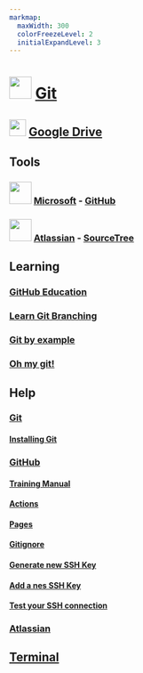 ```yaml
---
markmap:
  maxWidth: 300
  colorFreezeLevel: 2
  initialExpandLevel: 3
---
```


# <img src='https://i.imgur.com/nySomdb.png' style='height:40px;width:auto'> [Git](https://www.git-scm.com/)

## <img src='https://i.imgur.com/ZNXS54N.png' style='height:30px;width:auto'> [Google Drive](https://drive.google.com/drive/folders/1PEaZDEdmcpaQzGsI_v9jBSSFKR7dC0n7?usp=drive_link)

## Tools

### <img src='https://i.imgur.com/OZr9rF0.png' style='height:40px;width:auto'> [Microsoft](https://www.microsoft.com/) - [GitHub](https://github.com/)

### <img src='https://i.imgur.com/90PwkXM.png' style='height:40px;width:auto'> [Atlassian](hhttps://www.atlassian.com/es) - [SourceTree](https://www.sourcetreeapp.com/)

## Learning

### [GitHub Education](https://github.com/edu)
### [Learn Git Branching](https://learngitbranching.js.org/)
### [Git by example](https://antonz.org/git-by-example/)
### [Oh my git!](https://ohmygit.org/)


## Help

### [Git](https://git-scm.com/doc)
#### [Installing Git](https://git-scm.com/book/en/v2/Getting-Started-Installing-Git)

### [GitHub](https://docs.github.com/es)
#### [Training Manual](https://githubtraining.github.io/training-manual)
#### [Actions](https://docs.github.com/es/actions)
#### [Pages](https://docs.github.com/es/pages)
#### [Gitignore](https://github.com/github/gitignore)
#### [Generate new SSH Key](https://docs.github.com/en/authentication/connecting-to-github-with-ssh/generating-a-new-ssh-key-and-adding-it-to-the-ssh-agent)
#### [Add a nes SSH Key](https://docs.github.com/en/authentication/connecting-to-github-with-ssh/adding-a-new-ssh-key-to-your-github-account)
#### [Test your SSH connection](https://docs.github.com/en/authentication/connecting-to-github-with-ssh/testing-your-ssh-connection)



### [Atlassian](https://www.atlassian.com/es/git)

## [Terminal](https://docs.google.com/document/d/17oId5AsjgG7z6uwF-5XJNysQXLn5VD5ZP2M5iKwauY8/edit?usp=drive_link)
